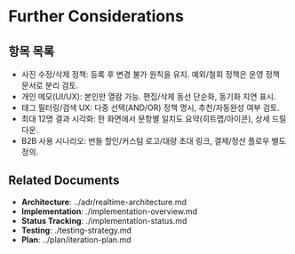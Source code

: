 # Further Considerations

## 항목 목록
- 사진 수정/삭제 정책: 등록 후 변경 불가 원칙을 유지. 예외/철회 정책은 운영 정책 문서로 분리 검토.
- 개인 메모(UI/UX): 본인만 열람 가능. 편집/삭제 동선 단순화, 동기화 지연 표시.
- 태그 필터링/검색 UX: 다중 선택(AND/OR) 정책 명시, 추천/자동완성 여부 검토.
- 최대 12명 결과 시각화: 한 화면에서 문항별 일치도 요약(히트맵/아이콘), 상세 드릴다운.
- B2B 사용 시나리오: 번들 할인/커스텀 로고/대량 초대 링크, 결제/정산 플로우 별도 정의.

## Related Documents
- **Architecture**: ../adr/realtime-architecture.md
- **Implementation**: ./implementation-overview.md
- **Status Tracking**: ./implementation-status.md
- **Testing**: ./testing-strategy.md
- **Plan**: ../plan/iteration-plan.md
